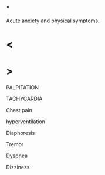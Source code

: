 # .

Acute anxiety and physical symptoms.

# <

# >

PALPITATION

TACHYCARDIA

Chest pain

hyperventilation

Diaphoresis

Tremor

Dyspnea

Dizziness
